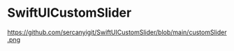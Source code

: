 # SwiftUICustomSlider
https://github.com/sercanyigit/SwiftUICustomSlider/blob/main/customSlider.png
